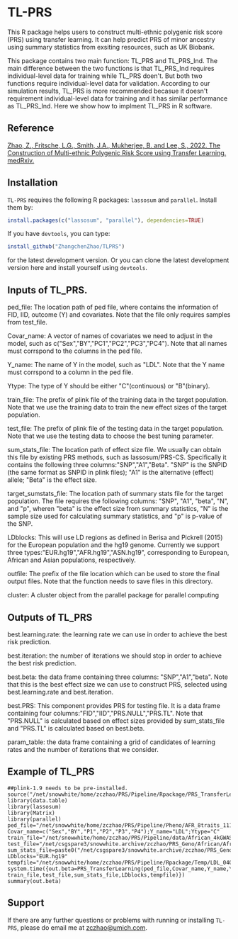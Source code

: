 # TL-PRS
This R package helps users to construct multi-ethnic polygenic risk score (PRS) using transfer learning. It can help predict PRS of minor ancestry using summary statistics from exsiting resources, such as UK Biobank.

This package contains two main function: TL_PRS and TL_PRS_Ind. The main difference between the two functions is that TL_PRS_Ind requires individual-level data for training while TL_PRS doen't. But both two functions require individual-level data for validation. According to our simulation results, TL_PRS is more recommended becasue it doesn't requirement individual-level data for training and it has similar performance as TL_PRS_Ind. Here we show how to implment TL_PRS in R software.

## Reference
[Zhao, Z., Fritsche, L.G., Smith, J.A., Mukherjee, B. and Lee, S., 2022. The Construction of Multi-ethnic Polygenic Risk Score using Transfer Learning. medRxiv.](https://www.medrxiv.org/content/10.1101/2022.03.08.22272114v1)

## Installation
`TL-PRS` requires the following R packages:  `lassosum` and `parallel`. Install them by: 

```r
install.packages(c("lassosum", "parallel"), dependencies=TRUE)
```

If you have `devtools`, you can type: 
```r
install_github("ZhangchenZhao/TLPRS")
```
for the latest development version. Or you can clone the latest development version here and install yourself using `devtools`. 

## Inputs of TL_PRS.
ped_file:
The location path of ped file, where contains the information of FID, IID, outcome (Y) and covariates. Note that the file only requires samples from test_file.

Covar_name:
A vector of names of covariates we need to adjust in the model, such as c("Sex","BY","PC1","PC2","PC3","PC4"). Note that all names must corrspond to the columns in the ped file.

Y_name: 
The name of Y in the model, such as "LDL". Note that the Y name must corrspond to a column in the ped file.

Ytype: 
The type of Y should be either "C"(continuous) or "B"(binary).

train_file:
The prefix of plink file of the training data in the target population. Note that we use the training data to train the new effect sizes of the target population. 

test_file:
The prefix of plink file of the testing data in the target population. Note that we use the testing data to choose the best tuning parameter. 

sum_stats_file:
The location path of effect size file. We usually can obtain this file by existing PRS methods, such as lassosum/PRS-CS. Specifically it contains the following three columns:"SNP","A1","Beta". "SNP" is the SNPID (the same format as SNPID in plink files); "A1" is the alternative (effect) allele; "Beta" is the effect size. 

target_sumstats_file:
The location path of summary stats file for the target population. The file requires the following columns: "SNP", "A1", "beta", "N", and "p", wheren "beta" is the effect size from summary statistics, "N" is the sample size used for calculating summary statistics, and "p" is p-value of the SNP. 

LDblocks:
This will use LD regions as defined in Berisa and Pickrell (2015) for the European population and the hg19 genome. Currently we support three types:"EUR.hg19","AFR.hg19","ASN.hg19", corresponding to European, African and Asian populations, respectively.

outfile:
The prefix of the file location which can be used to store the final output files. Note that the function needs to save files in this directory.

cluster:
A cluster object from the parallel package for parallel computing

## Outputs of TL_PRS
best.learning.rate: 
the learning rate we can use in order to achieve the best risk prediction.

best.iteration: 
the number of iterations we should stop in order to achieve the best risk prediction.

best.beta: 
the data frame containing three columns: "SNP","A1","beta". Note that this is the best effect size we can use to construct PRS, selected using best.learning.rate and best.iteration.  

best.PRS: 
This component provides PRS for testing file. It is a data frame containing four columns:"FID","IID","PRS.NULL","PRS.TL". Note that "PRS.NULL" is calculated based on effect sizes provided by sum_stats_file and "PRS.TL" is calculated based on best.beta. 

param_table: 
the data frame containing a grid of candidates of learning rates and the number of iterations that we consider. 


## Example of TL_PRS 

```
##plink-1.9 needs to be pre-installed.
source("/net/snowwhite/home/zczhao/PRS/Pipeline/Rpackage/PRS_TransferLearning.R")
library(data.table)
library(lassosum)
library(Matrix)
library(parallel)
ped_file="/net/snowwhite/home/zczhao/PRS/Pipeline/Pheno/AFR_8traits_1113.ped";
Covar_name=c("Sex","BY","P1","P2","P3","P4");Y_name="LDL";Ytype="C"
train_file="/net/snowwhite/home/zczhao/PRS/Pipeline/data/African_4kGWAS_plink"
test_file="/net/csgspare3/snowwhite.archive/zczhao/PRS_Geno/African/African_2ktrain_plink"
sum_stats_file=paste0("/net/csgspare3/snowwhite.archive/zczhao/PRS_Geno/Method1/Training/out_","lassosum","_","AFR_5k","_","LDL","_","eur",".txt")
LDblocks="EUR.hg19"
tempfile="/net/snowwhite/home/zczhao/PRS/Pipeline/Rpackage/Temp/LDL_0408_"
system.time({out.beta=PRS_TransferLearning(ped_file,Covar_name,Y_name,Ytype, train_file,test_file,sum_stats_file,LDblocks,tempfile)})
summary(out.beta)
```

## Support
If there are any further questions or problems with running or installing `TL-PRS`, please do email me at <zczhao@umich.com>. 
